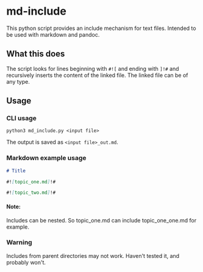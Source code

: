 # md-include

This python script provides an include mechanism for text files. Intended to be used with markdown and pandoc.

## What this does

The script looks for lines beginning with `#![` and ending with `]!#` and recursively inserts the content of the linked file. The linked file can be of any type.

## Usage

### CLI usage
```
python3 md_include.py <input file>
```

The output is saved as `<input file>_out.md`.

### Markdown example usage

```markdown
# Title

#![topic_one.md]!#

#![topic_two.md]!#
```

#### Note:

Includes can be nested. So topic_one.md can include topic_one_one.md for example.

### Warning

Includes from parent directories may not work. Haven't tested it, and probably won't.
